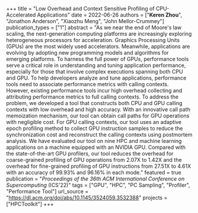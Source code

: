 +++
title = "Low Overhead and Context Sensitive Profiling of CPU-Accelerated Applications"
date = 2022-06-26
authors = ["**Keren Zhou**", "Jonathon Anderson", "Xiaozhu Meng", "John Mellor-Crummey"]
publication_types = ["1"]
abstract = "As we near the end of Moore's law scaling, the next-generation computing platforms are increasingly exploring heterogeneous processors for acceleration. Graphics Processing Units (GPUs) are the most widely used accelerators. Meanwhile, applications are evolving by adopting new programming models and algorithms for emerging platforms. To harness the full power of GPUs, performance tools serve a critical role in understanding and tuning application performance, especially for those that involve complex executions spanning both CPU and GPU. To help developers analyze and tune applications, performance tools need to associate performance metrics with calling contexts. However, existing performance tools incur high overhead collecting and attributing performance metrics to full calling contexts. To address the problem, we developed a tool that constructs both CPU and GPU calling contexts with low overhead and high accuracy. With an innovative call path memoization mechanism, our tool can obtain call paths for GPU operations with negligible cost. For GPU calling contexts, our tool uses an adaptive epoch profiling method to collect GPU instruction samples to reduce the synchronization cost and reconstruct the calling contexts using postmortem analysis. We have evaluated our tool on nine HPC and machine learning applications on a machine equipped with an NVIDIA GPU. Compared with the state-of-the-art GPU profilers, our tool reduces the overhead for coarse-grained profiling of GPU operations from 2.07X to 1.42X and the overhead for fine-grained profiling of GPU instructions from 27.51X to 4.61X with an accuracy of 99.93% and 96.16% in each mode."
featured = true
publication = "*Proceedings of the 36th ACM International Conference on Supercomputing* (ICS'22)"
tags = ["GPU", "HPC", "PC Sampling", "Profiler", "Performance Tool"]
url_source = "https://dl.acm.org/doi/abs/10.1145/3524059.3532388"
projects = ["HPCToolkit"]
+++

